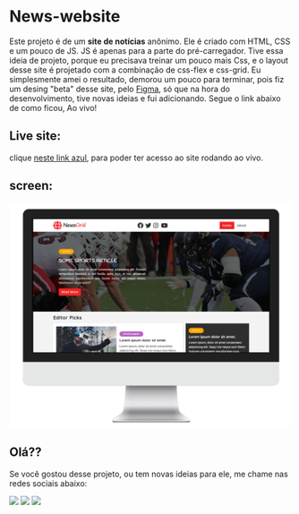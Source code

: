 # News-website

Este projeto é de um **site de notícias** anônimo. Ele é criado com HTML, CSS e um pouco de JS. JS é apenas para a parte do pré-carregador. Tive essa ideia de projeto, porque eu precisava treinar um pouco mais Css, e o layout desse site é projetado com a combinação de css-flex e css-grid. Eu simplesmente amei o resultado, demorou um pouco para terminar, pois fiz um desing "beta" desse site, pelo [Figma](https://www.figma.com/), só que na hora do desenvolvimento, tive novas ideias e fui adicionando. Segue o link abaixo de como ficou, Ao vivo!

## Live site:

clique [neste link azul](https://cauathiago.github.io/projeto-news-website/index.html), para poder ter acesso ao site rodando ao vivo.

## screen:

![](imagens/screen.png)

## Olá??

Se você gostou desse projeto, ou tem novas ideias para ele, me chame nas redes sociais abaixo:

<a href="https://wa.me/qr/AG6Z7FSEOQDTN1" target="_blank"><img src="https://img.shields.io/badge/WhatsApp-25D366?style=for-the-badge&logo=whatsapp&logoColor=white" target="_blank"></a> 
<a href="https://www.linkedin.com/in/cauathiago/" target="_blank"><img src="https://img.shields.io/badge/-LinkedIn-%230077B5?style=for-the-badge&logo=linkedin&logoColor=white" target="_blank"></a> 
<a href = "mailto: cauathiago.developer@gamil.com"><img src="https://img.shields.io/badge/-Gmail-%23333?style=for-the-badge&logo=gmail&logoColor=white" target="_blank"></a>